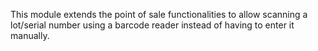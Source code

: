This module extends the point of sale functionalities to allow scanning
a lot/serial number using a barcode reader instead of having to enter it
manually.
